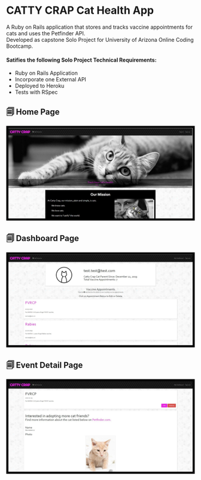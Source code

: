 # CATTY CRAP Cat Health App

A Ruby on Rails application that stores and tracks vaccine appointments for cats and uses the Petfinder API.  
Developed as capstone Solo Project for University of Arizona Online Coding Bootcamp. 

#### Satifies the following Solo Project Technical Requirements: 
* Ruby on Rails Application
* Incorporate one External API
* Deployed to Heroku
* Tests with RSpec

## 🗐 Home Page

![Home Page Screenshot](https://github.com/AnaBoca/cattycrap/blob/master/app/assets/images/home.jpg)


## 🗐 Dashboard Page

![Dashbaord Page Screenshot](https://github.com/AnaBoca/cattycrap/blob/master/app/assets/images/dashboard.jpg)


## 🗐 Event Detail Page

![Event Detail Page Screenshot](https://github.com/AnaBoca/cattycrap/blob/master/app/assets/images/event_show.jpg)
